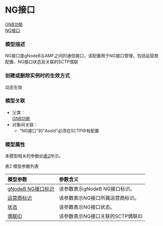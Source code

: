 # NG接口[GNB功能](../GNB功能/README.md) <br>[NG接口](#) <br>### 模型描述NG接口是gNodeB与AMF之间的通信接口，该配置用于NG接口管理，包括运营商配置、NG接口状态及关联的SCTP偶联### 创建或删除实例时的生效方式动态生效### 模型关联- 父类： <br>[GNB功能](../GNB功能/README.md) <br>- 对象间关联：    - "NG接口"的"AssId"必须在SCTP中有配置### 模型属性本模型相关的参数如<a href="#t2">表2</a>所示。表2 模型参数列表<table id = "t2"><thread><tr><th align = "left">模型参数</th><th align = "left">参数含义</th></tr></thread><tbody><tr><td id = "gNodeB NG接口标识-1"><a href = "gNodeB NG接口标识-1.html">gNodeB NG接口标识</a></td><td>该参数表示gNodeB NG接口标识。</td></tr><tr><td id = "运营商标识-2"><a href = "运营商标识-2.html">运营商标识</a></td><td>该参数表示NG接口所属运营商标识。</td></tr><tr><td id = "状态-3"><a href = "状态-3.html">状态</a></td><td>该参数表示NG接口状态。</td></tr><tr><td id = "偶联ID-4"><a href = "偶联ID-4.html">偶联ID</a></td><td>该参数表示NG接口关联的SCTP偶联ID</td></tr></tbody></table>